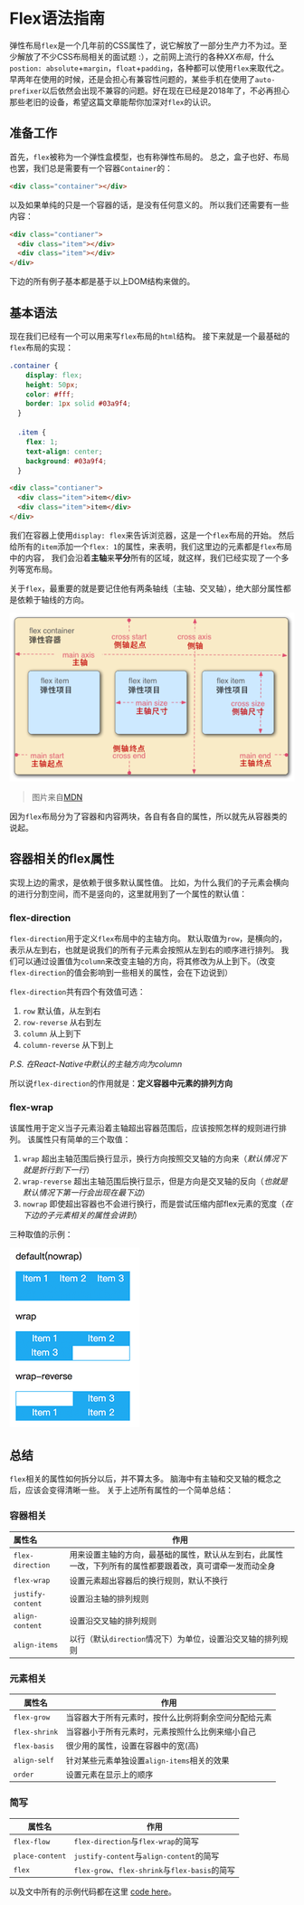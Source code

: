 # Flex语法指南

弹性布局`flex`是一个几年前的CSS属性了，说它解放了一部分生产力不为过。至少解放了不少CSS布局相关的面试题 :），之前网上流行的各种*XX布局*，什么`postion: absolute`+`margin`，`float`+`padding`，各种都可以使用`flex`来取代之。
早两年在使用的时候，还是会担心有兼容性问题的，某些手机在使用了`auto-prefixer`以后依然会出现不兼容的问题。好在现在已经是2018年了，不必再担心那些老旧的设备，希望这篇文章能帮你加深对`flex`的认识。

## 准备工作

首先，`flex`被称为一个弹性盒模型，也有称弹性布局的。
总之，盒子也好、布局也罢，我们总是需要有一个容器`Container`的：

```html
<div class="container"></div>
```

以及如果单纯的只是一个容器的话，是没有任何意义的。
所以我们还需要有一些内容：

```html
<div class="contianer">
  <div class="item"></div>
  <div class="item"></div>
</div>
```

下边的所有例子基本都是基于以上DOM结构来做的。

## 基本语法

现在我们已经有一个可以用来写`flex`布局的`html`结构。
接下来就是一个最基础的`flex`布局的实现：

```css
.container {
    display: flex;
    height: 50px;
    color: #fff;
    border: 1px solid #03a9f4;
  }

  .item {
    flex: 1;
    text-align: center;
    background: #03a9f4;
  }
```

```html
<div class="contianer">
  <div class="item">item</div>
  <div class="item">item</div>
</div>
```

我们在容器上使用`display: flex`来告诉浏览器，这是一个`flex`布局的开始。
然后给所有的`item`添加一个`flex: 1`的属性，来表明，我们这里边的元素都是`flex`布局中的内容，
我们会沿着**主轴**来**平分**所有的区域，就这样，我们已经实现了一个多列等宽布局。

关于`flex`，最重要的就是要记住他有两条轴线（主轴、交叉轴），绝大部分属性都是依赖于轴线的方向。

![1544001191362](assets/1544001191362.png)

> 图片来自[MDN](https://link.juejin.im/?target=https%3A%2F%2Fdeveloper.mozilla.org%2Fzh-CN%2Fdocs%2FWeb%2FCSS%2FCSS_Flexible_Box_Layout%2FUsing_CSS_flexible_boxes)

因为`flex`布局分为了容器和内容两块，各自有各自的属性，所以就先从容器类的说起。

## 容器相关的flex属性

实现上边的需求，是依赖于很多默认属性值。
比如，为什么我们的子元素会横向的进行分割空间，而不是竖向的，这里就用到了一个属性的默认值：

### flex-direction

`flex-direction`用于定义`flex`布局中的主轴方向。
默认取值为`row`，是横向的，表示从左到右，也就是说我们的所有子元素会按照从左到右的顺序进行排列。
我们可以通过设置值为`column`来改变主轴的方向，将其修改为从上到下。（改变`flex-direction`的值会影响到一些相关的属性，会在下边说到）

`flex-direction`共有四个有效值可选：

1. `row` 默认值，从左到右
2. `row-reverse` 从右到左
3. `column` 从上到下
4. `column-reverse` 从下到上

*P.S. 在React-Native中默认的主轴方向为column*

所以说`flex-direction`的作用就是：**定义容器中元素的排列方向**

### flex-wrap

该属性用于定义当子元素沿着主轴超出容器范围后，应该按照怎样的规则进行排列。
该属性只有简单的三个取值：

1. `wrap` 超出主轴范围后换行显示，换行方向按照交叉轴的方向来（*默认情况下就是折行到下一行*）
2. `wrap-reverse` 超出主轴范围后换行显示，但是方向是交叉轴的反向（*也就是默认情况下第一行会出现在最下边*）
3. `nowrap` 即使超出容器也不会进行换行，而是尝试压缩内部flex元素的宽度（*在下边的子元素相关的属性会讲到*）

三种取值的示例：

![1544001303868](assets/1544001303868.png)



## 总结

`flex`相关的属性如何拆分以后，并不算太多。
脑海中有主轴和交叉轴的概念之后，应该会变得清晰一些。
关于上述所有属性的一个简单总结：

### 容器相关

| 属性名            | 作用                                                         |
| :---------------- | ------------------------------------------------------------ |
| `flex-direction`  | 用来设置主轴的方向，最基础的属性，默认从左到右，此属性一改，下列所有的属性都要跟着改，真可谓牵一发而动全身 |
| `flex-wrap`       | 设置元素超出容器后的换行规则，默认不换行                     |
| `justify-content` | 设置沿主轴的排列规则                                         |
| `align-content`   | 设置沿交叉轴的排列规则                                       |
| `align-items`     | 以行（默认`direction`情况下）为单位，设置沿交叉轴的排列规则  |

### 元素相关

| 属性名        | 作用                                                 |
| ------------- | ---------------------------------------------------- |
| `flex-grow`   | 当容器大于所有元素时，按什么比例将剩余空间分配给元素 |
| `flex-shrink` | 当容器小于所有元素时，元素按照什么比例来缩小自己     |
| `flex-basis`  | 很少用的属性，设置在容器中的宽(高)                   |
| `align-self`  | 针对某些元素单独设置`align-items`相关的效果          |
| `order`       | 设置元素在显示上的顺序                               |

### 简写

| 属性名          | 作用                                           |
| --------------- | ---------------------------------------------- |
| `flex-flow`     | `flex-direction`与`flex-wrap`的简写            |
| `place-content` | `justify-content`与`align-content`的简写       |
| `flex`          | `flex-grow`、`flex-shrink`与`flex-basis`的简写 |

以及文中所有的示例代码都在这里 [code here](https://link.juejin.im/?target=https%3A%2F%2Fgithub.com%2Fjiasm%2Fnotebook%2Ftree%2Fmaster%2Fhtml%2Fflex)。